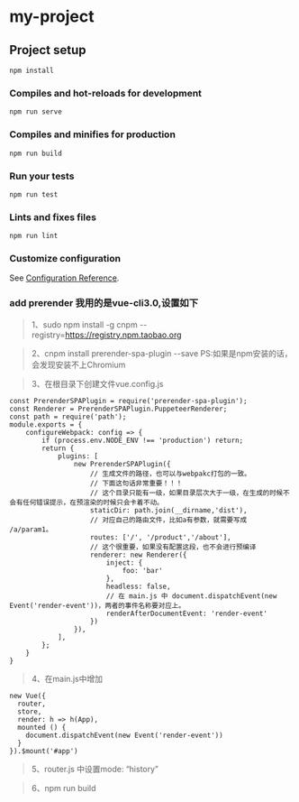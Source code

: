 # my-project

## Project setup
```
npm install
```

### Compiles and hot-reloads for development
```
npm run serve
```

### Compiles and minifies for production
```
npm run build
```

### Run your tests
```
npm run test
```

### Lints and fixes files
```
npm run lint
```

### Customize configuration
See [Configuration Reference](https://cli.vuejs.org/config/).

### add prerender 我用的是vue-cli3.0,设置如下
> 1、sudo npm install -g cnpm --registry=https://registry.npm.taobao.org

> 2、cnpm install prerender-spa-plugin --save PS:如果是npm安装的话，会发现安装不上Chromium

> 3、在根目录下创建文件vue.config.js

```
const PrerenderSPAPlugin = require('prerender-spa-plugin');
const Renderer = PrerenderSPAPlugin.PuppeteerRenderer;
const path = require('path');
module.exports = {
    configureWebpack: config => {
        if (process.env.NODE_ENV !== 'production') return;
        return {
            plugins: [
                new PrerenderSPAPlugin({
                    // 生成文件的路径，也可以与webpakc打包的一致。
                    // 下面这句话非常重要！！！
                    // 这个目录只能有一级，如果目录层次大于一级，在生成的时候不会有任何错误提示，在预渲染的时候只会卡着不动。
                    staticDir: path.join(__dirname,'dist'),
                    // 对应自己的路由文件，比如a有参数，就需要写成 /a/param1。
                    routes: ['/', '/product','/about'],
                    // 这个很重要，如果没有配置这段，也不会进行预编译
                    renderer: new Renderer({
                        inject: {
                            foo: 'bar'
                        },
                        headless: false,
                        // 在 main.js 中 document.dispatchEvent(new Event('render-event'))，两者的事件名称要对应上。
                        renderAfterDocumentEvent: 'render-event'
                    })
                }),
            ],
        };
    }
}
```
> 4、在main.js中增加
```
new Vue({
  router,
  store,
  render: h => h(App),
  mounted () {
    document.dispatchEvent(new Event('render-event'))
  }
}).$mount('#app')
```
>5、router.js 中设置mode: “history”

>6、npm run build
